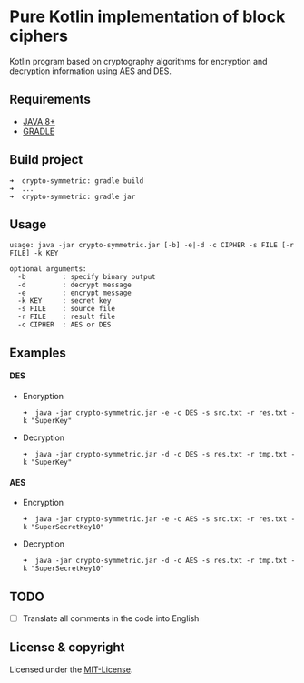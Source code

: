 # Pure Kotlin implementation of block ciphers
Kotlin program based on cryptography algorithms for encryption and decryption information using AES and DES.

## Requirements
- [JAVA 8+](https://www.java.com/en/download/)
- [GRADLE](https://docs.gradle.org/current/userguide/installation.html#installing_with_a_package_manager)

## Build project
    ➜  crypto-symmetric: gradle build
    ➜  ...
    ➜  crypto-symmetric: gradle jar

## Usage 

    usage: java -jar crypto-symmetric.jar [-b] -e|-d -c CIPHER -s FILE [-r FILE] -k KEY

```
optional arguments:
  -b         : specify binary output
  -d         : decrypt message
  -e         : encrypt message
  -k KEY     : secret key
  -s FILE    : source file
  -r FILE    : result file
  -c CIPHER  : AES or DES
```

## Examples
  #### DES
  - Encryption
    ```
    ➜  java -jar crypto-symmetric.jar -e -c DES -s src.txt -r res.txt -k "SuperKey"
    ```
  - Decryption
    ```
    ➜  java -jar crypto-symmetric.jar -d -c DES -s res.txt -r tmp.txt -k "SuperKey"
    ```
  #### AES
  - Encryption
    ```
    ➜  java -jar crypto-symmetric.jar -e -c AES -s src.txt -r res.txt -k "SuperSecretKey10"
    ```
  - Decryption
    ```
    ➜  java -jar crypto-symmetric.jar -d -c AES -s res.txt -r tmp.txt -k "SuperSecretKey10"
    ```
    
## TODO
- [ ] Translate all comments in the code into English

## License & copyright
Licensed under the [MIT-License](LICENSE.md).